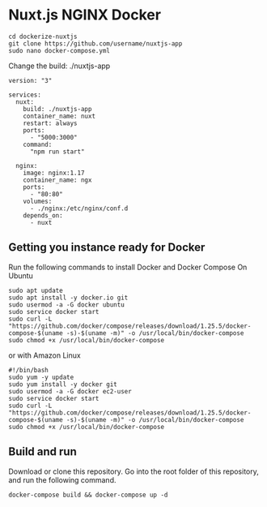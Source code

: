 # Nuxt.js NGINX Docker
```
cd dockerize-nuxtjs
git clone https://github.com/username/nuxtjs-app
sudo nano docker-compose.yml
```
Change the build: ./nuxtjs-app
```
version: "3"

services:
  nuxt:
    build: ./nuxtjs-app
    container_name: nuxt
    restart: always
    ports:
      - "5000:3000"
    command:
      "npm run start"

  nginx:
    image: nginx:1.17
    container_name: ngx
    ports:
      - "80:80"
    volumes:
      - ./nginx:/etc/nginx/conf.d
    depends_on:
      - nuxt
```
## Getting you instance ready for Docker
Run the following commands to install Docker and Docker Compose
On Ubuntu
```
sudo apt update
sudo apt install -y docker.io git
sudo usermod -a -G docker ubuntu
sudo service docker start
sudo curl -L "https://github.com/docker/compose/releases/download/1.25.5/docker-compose-$(uname -s)-$(uname -m)" -o /usr/local/bin/docker-compose
sudo chmod +x /usr/local/bin/docker-compose
```
or with Amazon Linux
```
#!/bin/bash
sudo yum -y update
sudo yum install -y docker git
sudo usermod -a -G docker ec2-user
sudo service docker start
sudo curl -L "https://github.com/docker/compose/releases/download/1.25.5/docker-compose-$(uname -s)-$(uname -m)" -o /usr/local/bin/docker-compose
sudo chmod +x /usr/local/bin/docker-compose
```

## Build and run
Download or clone this repository. Go into the root folder of this repository, and run the following command.
```
docker-compose build && docker-compose up -d
```
